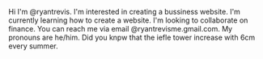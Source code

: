 Hi I'm @ryantrevis.
I'm interested in creating a bussiness website.
I'm currently learning how to create a website.
I'm looking to collaborate on finance.
You can reach me via email @ryantrevisme.gmail.com.
My pronouns are he/him.
Did you knpw that the iefle tower increase with 6cm every summer.
